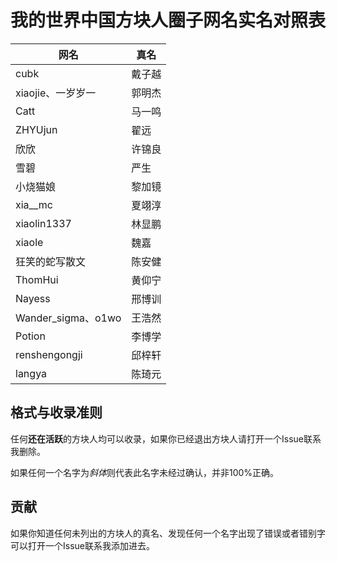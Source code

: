 # 我的世界中国方块人圈子网名实名对照表

| 网名 | 真名 |
| --- | --- |
| cubk | 戴子越 |
| xiaojie、一岁岁一 | 郭明杰 |
| Catt | 马一鸣 |
| ZHYUjun | 翟远 |
| 欣欣 | 许锦良 |
| 雪碧 | 严生 |
| 小烧猫娘 | 黎加镜 |
| xia__mc | 夏翊淳 |
| xiaolin1337 | 林显鹏 |
| xiaole | 魏嘉 |
| 狂笑的蛇写散文 | 陈安健 |
| ThomHui | 黄仰宁 |
| Nayess | 邢博训 |
| Wander_sigma、o1wo | 王浩然 |
| Potion | 李博学 |
| renshengongji | 邱梓轩 |
| langya | 陈琦元 |

## 格式与收录准则

任何**还在活跃**的方块人均可以收录，如果你已经退出方块人请打开一个Issue联系我删除。

如果任何一个名字为*斜体*则代表此名字未经过确认，并非100%正确。

## 贡献

如果你知道任何未列出的方块人的真名、发现任何一个名字出现了错误或者错别字可以打开一个Issue联系我添加进去。
